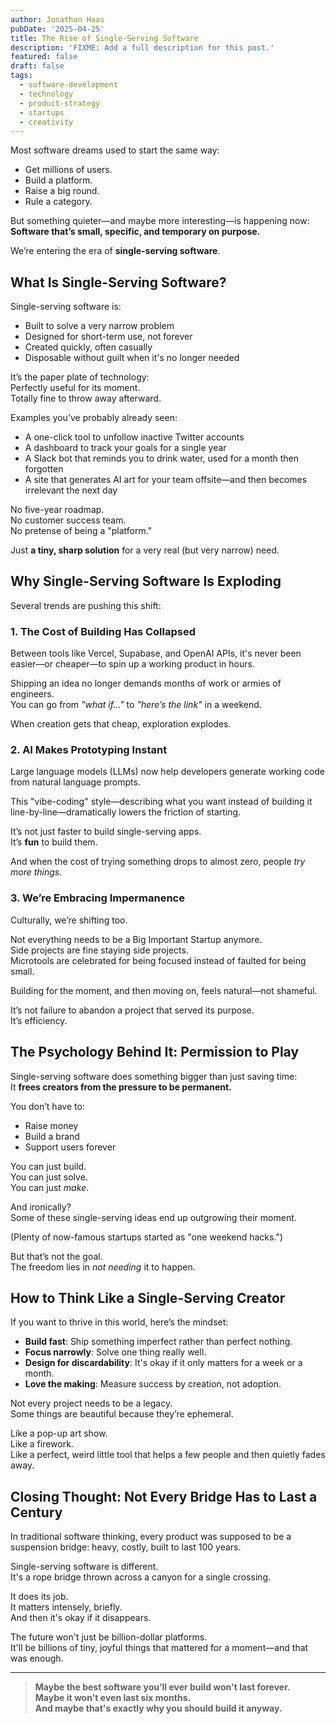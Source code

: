 ```yaml
---
author: Jonathan Haas
pubDate: '2025-04-25'
title: The Rise of Single-Serving Software
description: 'FIXME: Add a full description for this post.'
featured: false
draft: false
tags:
  - software-development
  - technology
  - product-strategy
  - startups
  - creativity
---
```


Most software dreams used to start the same way:

- Get millions of users.
- Build a platform.
- Raise a big round.
- Rule a category.

But something quieter—and maybe more interesting—is happening now:  
**Software that’s small, specific, and temporary on purpose.**

We’re entering the era of **single-serving software**.

## What Is Single-Serving Software?

Single-serving software is:

- Built to solve a very narrow problem
- Designed for short-term use, not forever
- Created quickly, often casually
- Disposable without guilt when it's no longer needed

It’s the paper plate of technology:  
Perfectly useful for its moment.  
Totally fine to throw away afterward.

Examples you’ve probably already seen:

- A one-click tool to unfollow inactive Twitter accounts
- A dashboard to track your goals for a single year
- A Slack bot that reminds you to drink water, used for a month then forgotten
- A site that generates AI art for your team offsite—and then becomes irrelevant the next day

No five-year roadmap.  
No customer success team.  
No pretense of being a "platform."

Just **a tiny, sharp solution** for a very real (but very narrow) need.

## Why Single-Serving Software Is Exploding

Several trends are pushing this shift:

### 1. The Cost of Building Has Collapsed

Between tools like Vercel, Supabase, and OpenAI APIs, it's never been easier—or cheaper—to spin up a working product in hours.

Shipping an idea no longer demands months of work or armies of engineers.  
You can go from _"what if..."_ to _"here’s the link"_ in a weekend.

When creation gets that cheap, exploration explodes.

### 2. AI Makes Prototyping Instant

Large language models (LLMs) now help developers generate working code from natural language prompts.

This "vibe-coding" style—describing what you want instead of building it line-by-line—dramatically lowers the friction of starting.

It’s not just faster to build single-serving apps.  
It’s **fun** to build them.

And when the cost of trying something drops to almost zero, people _try more things._

### 3. We’re Embracing Impermanence

Culturally, we’re shifting too.

Not everything needs to be a Big Important Startup anymore.  
Side projects are fine staying side projects.  
Microtools are celebrated for being focused instead of faulted for being small.

Building for the moment, and then moving on, feels natural—not shameful.

It’s not failure to abandon a project that served its purpose.  
It’s efficiency.

## The Psychology Behind It: Permission to Play

Single-serving software does something bigger than just saving time:  
It **frees creators from the pressure to be permanent.**

You don’t have to:

- Raise money
- Build a brand
- Support users forever

You can just build.  
You can just solve.  
You can just _make_.

And ironically?  
Some of these single-serving ideas end up outgrowing their moment.

(Plenty of now-famous startups started as "one weekend hacks.")

But that’s not the goal.  
The freedom lies in _not needing_ it to happen.

## How to Think Like a Single-Serving Creator

If you want to thrive in this world, here’s the mindset:

- **Build fast**: Ship something imperfect rather than perfect nothing.
- **Focus narrowly**: Solve one thing really well.
- **Design for discardability**: It's okay if it only matters for a week or a month.
- **Love the making**: Measure success by creation, not adoption.

Not every project needs to be a legacy.  
Some things are beautiful because they’re ephemeral.

Like a pop-up art show.  
Like a firework.  
Like a perfect, weird little tool that helps a few people and then quietly fades away.

## Closing Thought: Not Every Bridge Has to Last a Century

In traditional software thinking, every product was supposed to be a suspension bridge: heavy, costly, built to last 100 years.

Single-serving software is different.  
It's a rope bridge thrown across a canyon for a single crossing.

It does its job.  
It matters intensely, briefly.  
And then it's okay if it disappears.

The future won't just be billion-dollar platforms.  
It'll be billions of tiny, joyful things that mattered for a moment—and that was enough.

---

> **Maybe the best software you’ll ever build won't last forever.  
> Maybe it won't even last six months.  
> And maybe that's exactly why you should build it anyway.**

